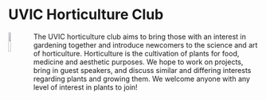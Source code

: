 # UVIC Horticulture Club  
<img style="float: left;" src="https://onlineacademiccommunity.uvic.ca/horticultureuvic/wp-content/uploads/sites/7109/2022/07/B5BC33C3-7346-4C0D-929C-A87D60671AD8-scaled.jpeg" width=10%/>
The UVIC horticulture club aims to bring those with an interest in gardening together and introduce newcomers to the science and art of horticulture. Horticulture is the cultivation of plants for food, medicine and aesthetic purposes. We hope to work on projects, bring in guest speakers, and discuss similar and differing interests regarding plants and growing them. We welcome anyone with any level of interest in plants to join!
